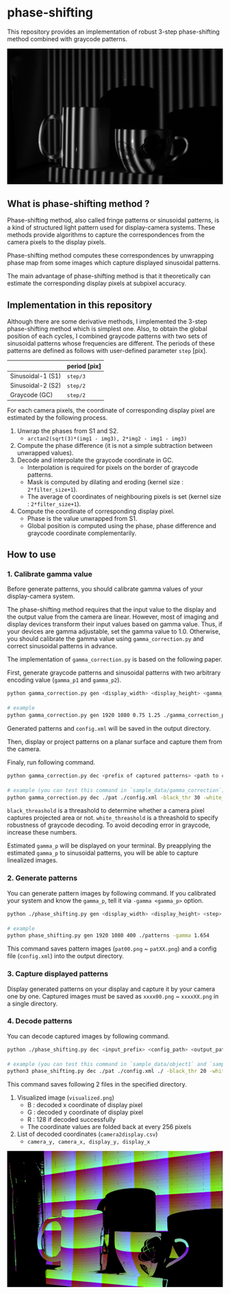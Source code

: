 # phase-shifting
This repository provides an implementation of robust 3-step phase-shifting method combined with graycode patterns.

![](./sample_data/object2/pat00.png)

## What is phase-shifting method ?

Phase-shifting method, also called fringe patterns or sinusoidal patterns, is a kind of structured light pattern used for display-camera systems.
These methods provide algorithms to capture the correspondences from the camera pixels to the display pixels.

Phase-shifting method computes these correspondences by unwrapping phase map from some images which capture displayed sinusoidal patterns.

The main advantage of phase-shifting method is that it theoretically can estimate the corresponding display pixels at subpixel accuracy.

## Implementation in this repository

Although there are some derivative methods, I implemented the 3-step phase-shifting method which is simplest one.
Also, to obtain the global position of each cycles, I combined graycode patterns with two sets of sinusoidal patterns whose frequencies are different.
The periods of these patterns are defined as follows with user-defined parameter `step` \[pix\].

||period \[pix\]|
|----|----|
|Sinusoidal-1 (S1)|`step/3`|
|Sinusoidal-2 (S2)|`step/2`|
|Graycode (GC)|`step/2`|

For each camera pixels, the coordinate of corresponding display pixel are estimated by the following process.

1. Unwrap the phases from S1 and S2.
    * `arctan2(sqrt(3)*(img1 - img3), 2*img2 - img1 - img3)`
2. Compute the phase difference (it is not a simple subtraction between unwrapped values).
3. Decode and interpolate the graycode coordinate in GC.
    * Interpolation is required for pixels on the border of graycode patterns.
    * Mask is computed by dilating and eroding (kernel size : `2*filter_size+1`).
    * The average of coordinates of neighbouring pixels is set (kernel size : `2*filter_size+1`).
4. Compute the coordinate of corresponding display pixel.
    * Phase is the value unwrapped from S1.
    * Global position is computed using the phase, phase difference and graycode coordinate complementarily.

## How to use

### 1. Calibrate gamma value

Before generate patterns, you should calibrate gamma values of your display-camera system.

The phase-shifting method requires that the input value to the display and the output value from the camera are linear.
However, most of imaging and display devices transform their input values based on gamma value.
Thus, if your devices are gamma adjustable, set the gamma value to 1.0.
Otherwise, you should calibrate the gamma value using `gamma_correction.py` and correct sinusoidal patterns in advance.

The implementation of `gamma_correction.py` is based on the following paper.



First, generate graycode patterns and sinusoidal patterns with two arbitrary encoding value (`gamma_p1` and `gamma_p2`).

```sh
python gamma_correction.py gen <display_width> <display_height> <gamma_p1> <gamma_p2> <output_dir> [-step <graycode_step(default:1)>

# example
python gamma_correction.py gen 1920 1080 0.75 1.25 ./gamma_correction_patterns
```

Generated patterns and `config.xml` will be saved in the output directory.

Then, display or project patterns on a planar surface and capture them from the camera.

Finaly, run following command.

```sh
python gamma_correction.py dec <prefix of captured patterns> <path to config.xml> [-black_thr <black threashold>] [-white_thr <white threashold>]

# example (you can test this command in `sample_data/gamma_correction`)
python gamma_correction.py dec ./pat ./config.xml -black_thr 30 -white_thr 4
```

`black_threashold` is a threashold to determine whether a camera pixel captures projected area or not.
`white_threashold` is a threashold to specify robustness of graycode decoding.
To avoid decoding error in graycode, increase these numbers.

Estimated `gamma_p` will be displayed on your terminal.
By preapplying the estimated `gamma_p` to sinusoidal patterns, you will be able to capture linealized images.

### 2. Generate patterns

You can generate pattern images by following command.
If you calibrated your system and know the `gamma_p`, tell it via `-gamma <gamma_p>` option.

```sh
python ./phase_shifting.py gen <display_width> <display_height> <step> <output_dir> [-gamma <gamma_p>]

# example
python phase_shifting.py gen 1920 1080 400 ./patterns -gamma 1.654
```

This command saves pattern images (`pat00.png` ~ `patXX.png`) and a config file (`config.xml`) into the output directory.

### 3. Capture displayed patterns

Display generated patterns on your display and capture it by your camera one by one.
Captured images must be saved as `xxxx00.png` ~ `xxxxXX.png` in a single directory.

### 4. Decode patterns

You can decode captured images by following command.

```sh
python ./phase_shifting.py dec <input_prefix> <config_path> <output_path> [-black_thr <black threashold>] [-white_thr <white threashold>] [-filter_size <for interpolation of graycode(default:0)>]

# example (you can test this command in `sample_data/object1` and `sample_data/object2`)
python3 phase_shifting.py dec ./pat ./config.xml ./ -black_thr 20 -white_thr 4 -filter_size 1
```

This command saves following 2 files in the specified directory.

1. Visualized image (`visualized.png`)
    * B : decoded x coordinate of display pixel
    * G : decoded y coordinate of display pixel
    * R : 128 if decoded successfully
    * The coordinate values are folded back at every 256 pixels
2. List of decoded coordinates (`camera2display.csv`)
    * `camera_y, camera_x, display_y, display_x`

![](./sample_data/object2/vizualized.png)


